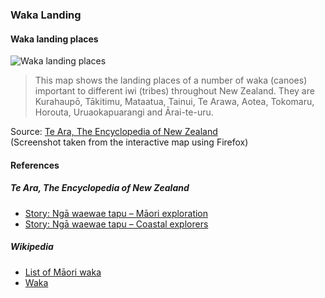 ### Waka Landing

#### Waka landing places

![Waka landing places](pictures/10x15cm-waka-landing-places.png)

> This map shows the landing places of a number of waka (canoes)
> important to different iwi (tribes) throughout New Zealand.
> They are Kurahaupō, Tākitimu, Mataatua, Tainui, Te Arawa,
> Aotea, Tokomaru, Horouta, Uruaokapuarangi and Ārai-te-uru.

Source: [Te Ara, The Encyclopedia of New Zealand](https://teara.govt.nz/en/interactive/14130/waka-landing-places)  
(Screenshot taken from the interactive map using Firefox)

#### References

##### Te Ara, The Encyclopedia of New Zealand

* [Story: Ngā waewae tapu – Māori exploration](https://teara.govt.nz/en/nga-waewae-tapu-maori-exploration/page-2)
* [Story: Ngā waewae tapu – Coastal explorers](https://teara.govt.nz/en/nga-waewae-tapu-maori-exploration/page-2)

##### Wikipedia

* [List of Māori waka](https://en.wikipedia.org/wiki/List_of_M%C4%81ori_waka)
* [Waka](https://en.wikipedia.org/wiki/Waka_(canoe))

